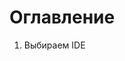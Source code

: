 [//]: # (# TheTechTales)
# Оглавление

1. Выбираем IDE

[//]: # (2. [Link to the page in the repo]&#40;/TheTechTales/other-page.html&#41;)

[//]: # (2. [Гайд как создавать страницы GitHub Pages]&#40;https://tomcam.github.io/least-github-pages/&#41;)

[//]: # (3. [Tinkoff task]&#40;/TheTechTales/tasks/tinkoff.html&#41;)
